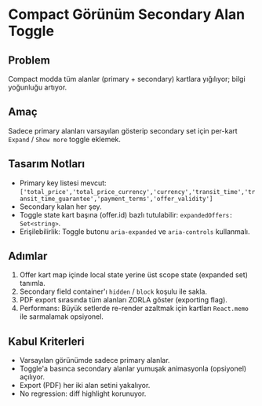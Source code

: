 # Compact Görünüm Secondary Alan Toggle

## Problem
Compact modda tüm alanlar (primary + secondary) kartlara yığılıyor; bilgi yoğunluğu artıyor.

## Amaç
Sadece primary alanları varsayılan gösterip secondary set için per-kart `Expand` / `Show more` toggle eklemek.

## Tasarım Notları
- Primary key listesi mevcut: `['total_price','total_price_currency','currency','transit_time','transit_time_guarantee','payment_terms','offer_validity']`
- Secondary kalan her şey.  
- Toggle state kart başına (offer.id) bazlı tutulabilir: `expandedOffers: Set<string>`.
- Erişilebilirlik: Toggle butonu `aria-expanded` ve `aria-controls` kullanmalı.

## Adımlar
1. Offer kart map içinde local state yerine üst scope state (expanded set) tanımla.  
2. Secondary field container'ı `hidden` / `block` koşulu ile sakla.  
3. PDF export sırasında tüm alanları ZORLA göster (exporting flag).  
4. Performans: Büyük setlerde re-render azaltmak için kartları `React.memo` ile sarmalamak opsiyonel.

## Kabul Kriterleri
- Varsayılan görünümde sadece primary alanlar.  
- Toggle'a basınca secondary alanlar yumuşak animasyonla (opsiyonel) açılıyor.  
- Export (PDF) her iki alan setini yakalıyor.  
- No regression: diff highlight korunuyor.  
